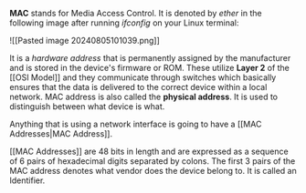 **MAC** stands for Media Access Control. It is denoted by *ether* in the following image after running *ifconfig* on your Linux terminal:

![[Pasted image 20240805101039.png]]

It is a *hardware address* that is permanently assigned by the manufacturer and is stored in the device's firmware or ROM. These utilize **Layer 2** of the [[OSI Model]] and they communicate through switches which basically ensures that the data is delivered to the correct device within a local network. MAC address is also called the **physical address**. It is used to distinguish between what device is what.

Anything that is using a network interface is going to have a [[MAC Addresses|MAC Address]]. 

[[MAC Addresses]] are 48 bits in length and are expressed as a sequence of 6 pairs of hexadecimal digits separated by colons. The first 3 pairs of the MAC address denotes what vendor does the device belong to. It is called an Identifier.